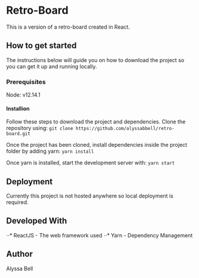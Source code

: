 # Retro-Board
This is a version of a retro-board created in React.

## How to get started
The instructions below will guide you on how to download the project so you can get it up and running locally.

### Prerequisites
Node: v12.14.1

#### Installion
Follow these steps to download the project and dependencies.
Clone the repository using:
`git clone https://github.com/alyssabbell/retro-board.git`

Once the project has been cloned, install dependencies inside the project folder by adding yarn:
`yarn install`

Once yarn is installed, start the development server with:
`yarn start`

## Deployment
Currently this project is not hosted anywhere so local deployment is required.

## Developed With
⋅⋅* ReactJS - The web framework used
⋅⋅* Yarn - Dependency Management

## Author
Alyssa Bell







